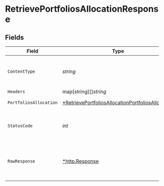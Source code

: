 # RetrievePortfoliosAllocationResponse


## Fields

| Field                                                                                                                            | Type                                                                                                                             | Required                                                                                                                         | Description                                                                                                                      |
| -------------------------------------------------------------------------------------------------------------------------------- | -------------------------------------------------------------------------------------------------------------------------------- | -------------------------------------------------------------------------------------------------------------------------------- | -------------------------------------------------------------------------------------------------------------------------------- |
| `ContentType`                                                                                                                    | *string*                                                                                                                         | :heavy_check_mark:                                                                                                               | HTTP response content type for this operation                                                                                    |
| `Headers`                                                                                                                        | map[string][]*string*                                                                                                            | :heavy_minus_sign:                                                                                                               | N/A                                                                                                                              |
| `PortfoliosAllocation`                                                                                                           | [*RetrievePortfoliosAllocationPortfoliosAllocation](../../models/operations/retrieveportfoliosallocationportfoliosallocation.md) | :heavy_minus_sign:                                                                                                               | Portfolios allocation                                                                                                            |
| `StatusCode`                                                                                                                     | *int*                                                                                                                            | :heavy_check_mark:                                                                                                               | HTTP response status code for this operation                                                                                     |
| `RawResponse`                                                                                                                    | [*http.Response](https://pkg.go.dev/net/http#Response)                                                                           | :heavy_minus_sign:                                                                                                               | Raw HTTP response; suitable for custom response parsing                                                                          |